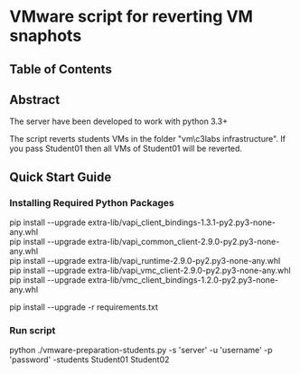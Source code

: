 # VMware script for reverting VM snaphots

## Table of Contents

## Abstract
The server have been developed to work with python 3.3+

The script reverts students VMs in the folder "vm\c3labs infrastructure". 
If you pass Student01 then all VMs of Student01 will be reverted.

## Quick Start Guide

### Installing Required Python Packages
pip install --upgrade extra-lib/vapi_client_bindings-1.3.1-py2.py3-none-any.whl \
pip install --upgrade extra-lib/vapi_common_client-2.9.0-py2.py3-none-any.whl \
pip install --upgrade extra-lib/vapi_runtime-2.9.0-py2.py3-none-any.whl \
pip install --upgrade extra-lib/vapi_vmc_client-2.9.0-py2.py3-none-any.whl \
pip install --upgrade extra-lib/vmc_client_bindings-1.2.0-py2.py3-none-any.whl 

pip install --upgrade -r requirements.txt


### Run script
python ./vmware-preparation-students.py -s 'server' -u 'username' -p 'password' -students Student01 Student02
 
